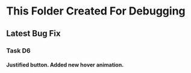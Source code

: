 # This Folder Created For Debugging

## Latest Bug Fix

### Task D6

#### Justified button. Added new hover animation. 